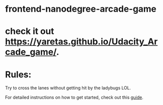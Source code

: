 frontend-nanodegree-arcade-game
===============================
check it out https://yaretas.github.io/Udacity_Arcade_game/.
=================================
Rules:
=====
Try to cross the lanes without getting hit by the ladybugs LOL.


For detailed instructions on how to get started, check out this [guide](https://docs.google.com/document/d/1v01aScPjSWCCWQLIpFqvg3-vXLH2e8_SZQKC8jNO0Dc/pub?embedded=true).
